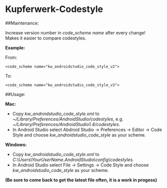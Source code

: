 # Kupferwerk-Codestyle

##Maintenance:

Increase version number in *code_scheme name* after every change!  
Makes it easier to compare codestyles.

**Example:**

From:

	<code_scheme name="kw_androidstudio_code_style_v2">

To:

	<code_scheme name="kw_androidstudio_code_style_v3">

##Usage:

**Mac:**

* Copy *kw_androidstudio_code_style.xml* to *~/Library/Preferences/AndroidStudio<Version>/codestyles*, e.g. *~/Library/Preferences/AndroidStudio1.4/codestyles*.
* In Android Studio select Abdroid Studio -> Preferences -> Editor -> Code Style and choose *kw_androidstudio_code_style* as your scheme.

**Windows:**

* Copy *kw_androidstudio_code_style.xml* to *C:\Users\YourUserName\.AndroidStudio\config\codestyles*. 
* In Android Studio select File -> Settings -> Code Style and choose *kw_androidstudio_code_style* as your scheme.



**(Be sure to come back to get the latest file often, it is a work in progess)**
